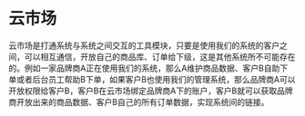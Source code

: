 # 云市场

云市场是打通系统与系统之间交互的工具模块，只要是使用我们的系统的客户之间，可以相互通信，开放自己的商品库、订单给下级，这是其他系统所不可能存在的。例如一家品牌商A正在使用我们的系统，那么A维护商品数据、客户B自助下单或者后台员工帮助B下单，如果客户B也使用我们的管理系统，那么品牌商A可以开放权限给客户B，客户B在云市场绑定品牌商A下的账户，客户B就可以获取品牌商开放出来的商品数据、客户B自己的所有订单数据，实现系统间的链接。

